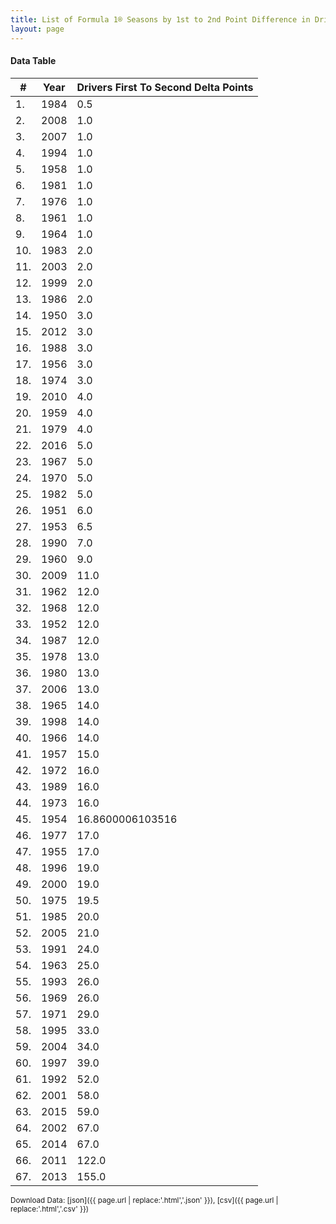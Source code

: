 ```yaml
---
title: List of Formula 1® Seasons by 1st to 2nd Point Difference in Driver's Championship
layout: page
---
```


<canvas id="chart" width="400" height="180"></canvas>
<script>
var data = {
    "datasets": [
        {
            "backgroundColor": "#f3a935",
            "borderColor": "#f68639",
            "borderWidth": 1,
            "data": [
                0.5,
                1.0,
                1.0,
                1.0,
                1.0,
                1.0,
                1.0,
                1.0,
                1.0,
                2.0,
                2.0,
                2.0,
                2.0,
                3.0,
                3.0,
                3.0,
                3.0,
                3.0,
                4.0,
                4.0,
                4.0,
                5.0,
                5.0,
                5.0,
                5.0,
                6.0,
                6.5,
                7.0,
                9.0,
                11.0,
                12.0,
                12.0,
                12.0,
                12.0,
                13.0,
                13.0,
                13.0,
                14.0,
                14.0,
                14.0,
                15.0,
                16.0,
                16.0,
                16.0,
                16.8600006103516,
                17.0,
                17.0,
                19.0,
                19.0,
                19.5,
                20.0,
                21.0,
                24.0,
                25.0,
                26.0,
                26.0,
                29.0,
                33.0,
                34.0,
                39.0,
                52.0,
                58.0,
                59.0,
                67.0,
                67.0,
                122.0,
                155.0
            ],
            "label": "Drivers First To Second Delta Points"
        }
    ],
    "labels": [
        "1984",
        "2008",
        "2007",
        "1994",
        "1958",
        "1981",
        "1976",
        "1961",
        "1964",
        "1983",
        "2003",
        "1999",
        "1986",
        "1950",
        "2012",
        "1988",
        "1956",
        "1974",
        "2010",
        "1959",
        "1979",
        "2016",
        "1967",
        "1970",
        "1982",
        "1951",
        "1953",
        "1990",
        "1960",
        "2009",
        "1962",
        "1968",
        "1952",
        "1987",
        "1978",
        "1980",
        "2006",
        "1965",
        "1998",
        "1966",
        "1957",
        "1972",
        "1989",
        "1973",
        "1954",
        "1977",
        "1955",
        "1996",
        "2000",
        "1975",
        "1985",
        "2005",
        "1991",
        "1963",
        "1993",
        "1969",
        "1971",
        "1995",
        "2004",
        "1997",
        "1992",
        "2001",
        "2015",
        "2002",
        "2014",
        "2011",
        "2013"
    ]
};
var options = {
  legend: {
    display: false
  },
  scales: {
    xAxes: [{
      ticks: {
        beginAtZero: true,
        maxRotation: 180,
        display: window.innerWidth > 800
      }
    }],
    yAxes: [{
      ticks: {
        beginAtZero: true
      }
    }]
  },
  onResize: function(chart, size) {
    chart.options.scales.xAxes[0].ticks.display = size.width > 800;
  }
};
new Chart("chart", {
    data: data,
    type: 'bar',
    options: options
});
</script>



#### Data Table

| # | Year | Drivers First To Second Delta Points |
|--|--|--|
| 1. | 1984 | 0.5 |
| 2. | 2008 | 1.0 |
| 3. | 2007 | 1.0 |
| 4. | 1994 | 1.0 |
| 5. | 1958 | 1.0 |
| 6. | 1981 | 1.0 |
| 7. | 1976 | 1.0 |
| 8. | 1961 | 1.0 |
| 9. | 1964 | 1.0 |
| 10. | 1983 | 2.0 |
| 11. | 2003 | 2.0 |
| 12. | 1999 | 2.0 |
| 13. | 1986 | 2.0 |
| 14. | 1950 | 3.0 |
| 15. | 2012 | 3.0 |
| 16. | 1988 | 3.0 |
| 17. | 1956 | 3.0 |
| 18. | 1974 | 3.0 |
| 19. | 2010 | 4.0 |
| 20. | 1959 | 4.0 |
| 21. | 1979 | 4.0 |
| 22. | 2016 | 5.0 |
| 23. | 1967 | 5.0 |
| 24. | 1970 | 5.0 |
| 25. | 1982 | 5.0 |
| 26. | 1951 | 6.0 |
| 27. | 1953 | 6.5 |
| 28. | 1990 | 7.0 |
| 29. | 1960 | 9.0 |
| 30. | 2009 | 11.0 |
| 31. | 1962 | 12.0 |
| 32. | 1968 | 12.0 |
| 33. | 1952 | 12.0 |
| 34. | 1987 | 12.0 |
| 35. | 1978 | 13.0 |
| 36. | 1980 | 13.0 |
| 37. | 2006 | 13.0 |
| 38. | 1965 | 14.0 |
| 39. | 1998 | 14.0 |
| 40. | 1966 | 14.0 |
| 41. | 1957 | 15.0 |
| 42. | 1972 | 16.0 |
| 43. | 1989 | 16.0 |
| 44. | 1973 | 16.0 |
| 45. | 1954 | 16.8600006103516 |
| 46. | 1977 | 17.0 |
| 47. | 1955 | 17.0 |
| 48. | 1996 | 19.0 |
| 49. | 2000 | 19.0 |
| 50. | 1975 | 19.5 |
| 51. | 1985 | 20.0 |
| 52. | 2005 | 21.0 |
| 53. | 1991 | 24.0 |
| 54. | 1963 | 25.0 |
| 55. | 1993 | 26.0 |
| 56. | 1969 | 26.0 |
| 57. | 1971 | 29.0 |
| 58. | 1995 | 33.0 |
| 59. | 2004 | 34.0 |
| 60. | 1997 | 39.0 |
| 61. | 1992 | 52.0 |
| 62. | 2001 | 58.0 |
| 63. | 2015 | 59.0 |
| 64. | 2002 | 67.0 |
| 65. | 2014 | 67.0 |
| 66. | 2011 | 122.0 |
| 67. | 2013 | 155.0 |

<small>Download Data: [json]({{ page.url | replace:'.html','.json' }}), [csv]({{ page.url | replace:'.html','.csv' }})</small>

